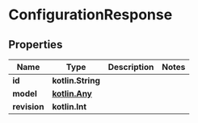 
# ConfigurationResponse

## Properties
| Name | Type | Description | Notes |
| ------------ | ------------- | ------------- | ------------- |
| **id** | **kotlin.String** |  |  |
| **model** | [**kotlin.Any**](.md) |  |  |
| **revision** | **kotlin.Int** |  |  |



